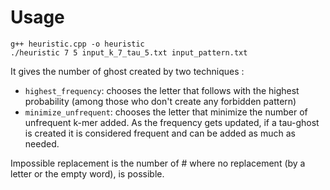 # Usage

```
g++ heuristic.cpp -o heuristic
./heuristic 7 5 input_k_7_tau_5.txt input_pattern.txt
```

It gives the number of ghost created by two techniques :
* `highest_frequency`: chooses the letter that follows with the highest probability (among those who don't create any forbidden pattern)
* `minimize_unfrequent`: chooses the letter that minimize the number of unfrequent k-mer added. As the frequency gets updated, if a tau-ghost is created it is considered frequent and can be added as much as needed.

Impossible replacement is the number of # where no replacement (by a letter or the empty word), is possible.
